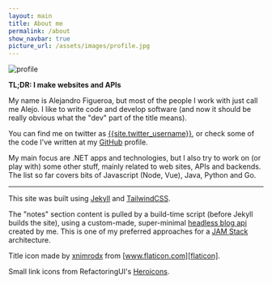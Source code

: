 ```yaml
---
layout: main
title: About me
permalink: /about
show_navbar: true
picture_url: /assets/images/profile.jpg
---
```


<img src="{{ page.picture_url }}" class="object-cover w-40 h-40 mx-auto rounded-full" alt="profile">

**TL;DR: I make websites and APIs**

My name is Alejandro Figueroa, but most of the people I work with just call me Alejo. I like to write code and develop software (and now it should be really obvious what the "dev" part of the title means).

You can find me on twitter as [{{site.twitter_username}}][twitter], or check some of the code I've written at my [GitHub][github] profile.

My main focus are .NET apps and technologies, but I also try to work on (or play with) some other stuff, mainly related to web sites, APIs and backends. The list so far covers bits of Javascript (Node, Vue), Java, Python and Go.

<hr class="my-8">

This site was built using [Jekyll][jekyll] and [TailwindCSS][tailwind].

The "notes" section content is pulled by a build-time script (before Jekyll builds the site), using a custom-made, super-minimal [headless blog api][notes-api] created by me. This is one of my preferred approaches for a [JAM Stack][jam] architecture.

Title icon made by [xnimrodx][icon-author] from [www.flaticon.com][flaticon].

Small link icons from RefactoringUI's [Heroicons](https://github.com/refactoringui/heroicons).

[twitter]:https://twitter.com/{{site.twitter_username}}
[github]:https://github.com/{{site.github_username}}
[notes-api]:https://github.com/alexphi/alejof-notes-api
[jekyll]:https://jekyllrb.com/
[tailwind]:https://tailwindcss.com/
[jam]:https://jamstack.org
[icon-author]:https://www.flaticon.com/authors/xnimrodx
[flaticon]:https://www.flaticon.com/
